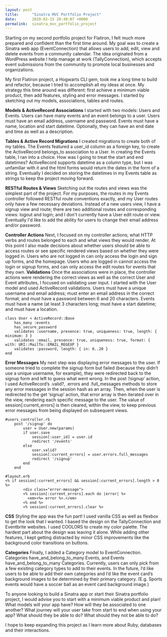 ```yaml
---
layout: post
title:      "Sinatra MVC Portfolio Project"
date:       2020-02-15 20:49:07 +0000
permalink:  sinatra_mvc_portfolio_project
---
```



Starting on my second portfolio project for Flatiron, I felt much more prepared and confident than the first time around. My goal was to create a Sinatra web app (EventConnection) that allows users to add, edit, view and delete events from a community calendar. The idea originated from a WordPress website I help manage at work (TallyConnection), which accepts event submissions from the community to promote local businesses and organizations. 

My first Flatiron project, a Hogwarts CLI gem, took me a long time to build and refactor, because I tried to accomplish all my ideas at once. My strategy this time around was different: first achieve a minimum viable product, then add features, styling and error messages. I started by sketching out my models, associations, tables and routes.

**Models & ActiveRecord Associations**
I started with two models: Users and Events. Users can have many events and an event belongs to a user. Users must have an email address, username and password. Events must have a name, location and start datetime. Optionally, they can have an end date and time as well as a description.

**Tables & Active Record Migrations**
I created migrations to create both of my tables. The Events featured a user_id column as a foreign key, to create the ActiveRecord belongs_to association to a User. In creating the Events table, I ran into a choice. How was I going to treat the start and end datetimes? ActiveRecord supports datetime as a column type, but I was unfamiliar with it and the html forms would return the dates in the form of a string. Eventually I decided on storing the datetimes in my Events table as strings to keep the project moving forward.

**RESTful Routes & Views**
Sketching out the routes and views was the simplest part of the project. For my purposes, the routes in my Events controller followed RESTful route conventions exactly, and my User routes only have a few necessary deviations. Instead of a new users view, I have a signup view and route; there are two additional routes and corresponding views: logout and login; and I don't currently have a User edit route or view. Eventually I'd like to add the ability for users to change their email address and/or password. 

**Controller Actions**
Next, I focused on my controller actions; what HTTP verbs and routes belonged to each and what views they would render. At this point I also made decisions about whether users should be able to access routes or see specific rendered views based on whether they were logged in. Users who are not logged in can only access the login and sign up forms, and the homepage. Users who are logged in cannot access the login or signup forms, and can only access the edit routes for events that they own. 
**Validations**
Once the associations were in place, the controller actions were rendering the correct views as well as the correct User and Event attributes, I focused on validating user input. I started with the User model and used ActiveRecord validations. Users must have a unique username and email address; must enter an email address in the correct format; and must have a password between 6 and 20 characters. Events must have a name (at least 3 characters long; must have a start datetime; and must have a location.
```
class User < ActiveRecord::Base
    has_many :events
    has_secure_password
    validates :username, presence: true, uniqueness: true, length: { minimum: 3 }
    validates :email, presence: true, uniqueness: true, format: { with: URI::MailTo::EMAIL_REGEXP }
    validates :password, length: { in: 6..20 }
end
```
**Error Messages**
My next step was displaying error messages to the user. If someone tried to complete the signup form but failed (because they didn’t use a unique username, for example), they were redirected back to the signup form and left to guess what went wrong. In the post ‘/signup’ action, I used ActiveRecord’s  .valid?, .errors and .full_messages methods to store any error messages in the session hash as an array. Then, when the user is redirected to the get ‘signup’ action, that error array is then iterated over in the view, rendering each specific message to the user. The value of session[:current_errors] is then cleared, within the view, to keep previous error messages from being displayed on subsequent views.
```
#users_controller.rb
    post '/signup' do
        user = User.new(params)
        if user.save
            session[:user_id] = user.id
            redirect '/events'
        else 
            user.valid?
            session[:current_errors] = user.errors.full_messages
            redirect '/signup'
        end
    end
``` 
```
#layout.erb
<% if session[:current_errors] && session[:current_errors].length > 0 %>
        <div class="error-message">
        <% session[:current_errors].each do |error| %>
          <em><%= error %>.</em>
        <% end %>  
        <% session[:current_errors].clear %>
```

**CSS**
Styling the app was the fun part! I used vanilla CSS as well as flexbox to get the look that I wanted. I based the design on the TallyConnection and Eventbrite websites. I used COOLORS to create my color palette. The hardest part about the design was leaving it alone. While adding other features, I kept getting distracted by minor CSS improvements like the background color transitions on buttons.

**Categories**
Finally, I added a Category model to EventConnection. Categories have_and_belong_to_many Events, and Events have_and_belong_to_many Categories. Currently, users can only pick from a few existing category types to add to their events. In the future, I’d like users to be able to add their own categories and I’d like the event card’s background images to be determined by their primary category. (E.g. Sports events would have a soccer ball as an event card background image.)

To anyone looking to build a Sinatra app or start their Sinatra portfolio project, I would advise you to start with a minimum viable product and plan! What models will your app have? How will they be associated to one another? What journey will your user take from start to end when using your app? What should they be able to do? What should they not be able to do?

I hope to keep expanding this project as I learn more about Ruby, databases and their interactions.

